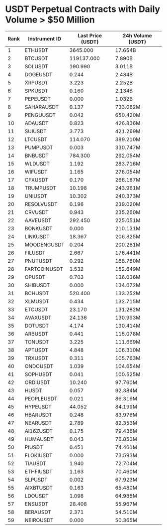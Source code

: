 # USDT Perpetual Contracts with Daily Volume > $50 Million

| Rank | Instrument ID | Last Price (USDT) | 24h Volume (USDT) |
|------|---------------|-------------------|-------------------|
| 1 | ETHUSDT | 3645.000 | 17.654B |
| 2 | BTCUSDT | 119137.000 | 7.890B |
| 3 | SOLUSDT | 190.990 | 3.011B |
| 4 | DOGEUSDT | 0.244 | 2.434B |
| 5 | XRPUSDT | 3.223 | 2.252B |
| 6 | SPKUSDT | 0.160 | 2.134B |
| 7 | PEPEUSDT | 0.000 | 1.032B |
| 8 | SAHARAUSDT | 0.137 | 733.062M |
| 9 | PENGUUSDT | 0.042 | 650.420M |
| 10 | ADAUSDT | 0.823 | 426.836M |
| 11 | SUIUSDT | 3.773 | 421.269M |
| 12 | LTCUSDT | 114.070 | 389.210M |
| 13 | PUMPUSDT | 0.003 | 330.747M |
| 14 | BNBUSDT | 784.300 | 292.054M |
| 15 | WLDUSDT | 1.192 | 283.716M |
| 16 | WIFUSDT | 1.165 | 278.054M |
| 17 | CFXUSDT | 0.170 | 266.187M |
| 18 | TRUMPUSDT | 10.198 | 243.961M |
| 19 | UNIUSDT | 10.302 | 240.373M |
| 20 | RESOLVUSDT | 0.196 | 239.020M |
| 21 | CRVUSDT | 0.943 | 235.260M |
| 22 | AAVEUSDT | 292.450 | 225.051M |
| 23 | BONKUSDT | 0.000 | 210.131M |
| 24 | LINKUSDT | 18.367 | 206.825M |
| 25 | MOODENGUSDT | 0.204 | 200.281M |
| 26 | FILUSDT | 2.667 | 176.441M |
| 27 | PNUTUSDT | 0.292 | 168.780M |
| 28 | FARTCOINUSDT | 1.532 | 152.649M |
| 29 | OPUSDT | 0.703 | 136.036M |
| 30 | SHIBUSDT | 0.000 | 134.672M |
| 31 | BCHUSDT | 520.400 | 133.252M |
| 32 | XLMUSDT | 0.434 | 132.715M |
| 33 | ETCUSDT | 23.170 | 131.282M |
| 34 | AVAXUSDT | 24.136 | 130.993M |
| 35 | DOTUSDT | 4.174 | 130.414M |
| 36 | ARBUSDT | 0.441 | 115.078M |
| 37 | TONUSDT | 3.225 | 111.669M |
| 38 | APTUSDT | 4.848 | 106.310M |
| 39 | TRXUSDT | 0.311 | 105.763M |
| 40 | ONDOUSDT | 1.039 | 104.654M |
| 41 | SOPHUSDT | 0.041 | 100.525M |
| 42 | ORDIUSDT | 10.240 | 97.760M |
| 43 | HUSDT | 0.057 | 92.384M |
| 44 | PEOPLEUSDT | 0.021 | 86.316M |
| 45 | HYPEUSDT | 44.052 | 84.199M |
| 46 | HBARUSDT | 0.248 | 83.976M |
| 47 | NEARUSDT | 2.789 | 82.353M |
| 48 | AI16ZUSDT | 0.175 | 79.436M |
| 49 | HUMAUSDT | 0.043 | 76.853M |
| 50 | PIUSDT | 0.451 | 74.461M |
| 51 | FLOKIUSDT | 0.000 | 73.593M |
| 52 | TIAUSDT | 1.940 | 72.704M |
| 53 | ETHFIUSDT | 1.163 | 70.460M |
| 54 | SLPUSDT | 0.002 | 67.923M |
| 55 | AIXBTUSDT | 0.163 | 65.480M |
| 56 | LDOUSDT | 1.098 | 64.985M |
| 57 | ENSUSDT | 28.408 | 55.967M |
| 58 | BERAUSDT | 2.371 | 54.510M |
| 59 | NEIROUSDT | 0.000 | 50.365M |

